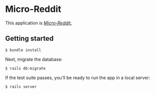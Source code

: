 # Micro-Reddit
This application is 
[*Micro-Reddit.*](http://www.railstutorial.org/)

## Getting started

```
$ bundle install
```

Next, migrate the database:

```
$ rails db:migrate
```

If the test suite passes, you'll be ready to run the app in a local server:

```
$ rails server
```
